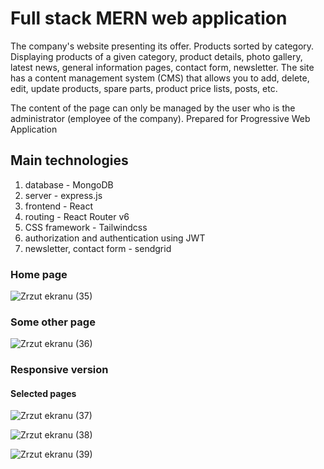 # Full stack MERN web application

The company's website presenting its offer. Products sorted by category. Displaying products of a given category, product details, photo gallery, latest news, general information pages, contact form, newsletter. The site has a content management system (CMS) that allows you to add, delete, edit, update products, spare parts, product price lists, posts, etc.

The content of the page can only be managed by the user who is the administrator (employee of the company). Prepared for Progressive Web Application

## Main technologies
1. database - MongoDB
2. server - express.js
3. frontend - React
4. routing - React Router v6
5. CSS framework - Tailwindcss
6. authorization and authentication using JWT
7. newsletter, contact form - sendgrid

### Home page
![Zrzut ekranu (35)](https://github.com/krystek77/mern-app-frontend/assets/45161412/26f4929b-6f09-4685-b3aa-687eecf86bd2)

### Some other page
![Zrzut ekranu (36)](https://github.com/krystek77/mern-app-frontend/assets/45161412/c391a3f8-5a1c-49da-8e31-1fff6366f4aa)

### Responsive version
#### Selected pages
![Zrzut ekranu (37)](https://github.com/krystek77/mern-app-frontend/assets/45161412/9a3666a9-a90c-4e8d-b81c-cbb01c3a972c)

![Zrzut ekranu (38)](https://github.com/krystek77/mern-app-frontend/assets/45161412/ebe883e5-b053-45f7-b37f-dce830441f43)

![Zrzut ekranu (39)](https://github.com/krystek77/mern-app-frontend/assets/45161412/a56f6119-3291-4aec-a814-7b906faae4bf)
